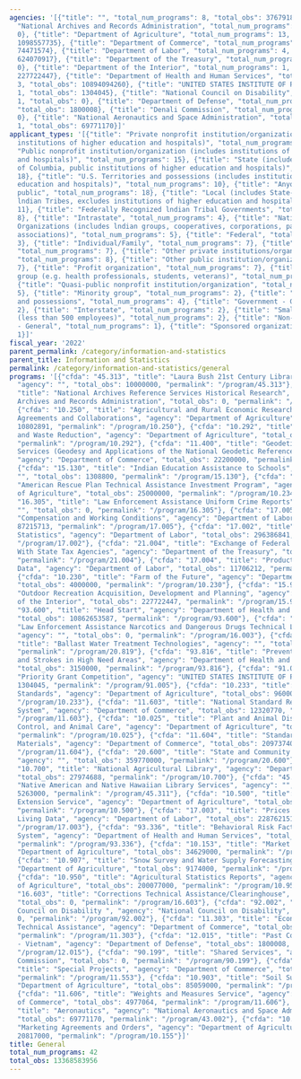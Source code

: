 ```yaml
---
agencies: '[{"title": "", "total_num_programs": 8, "total_obs": 376791800}, {"title":
  "National Archives and Records Administration", "total_num_programs": 1, "total_obs":
  0}, {"title": "Department of Agriculture", "total_num_programs": 13, "total_obs":
  1098557735}, {"title": "Department of Commerce", "total_num_programs": 6, "total_obs":
  74471574}, {"title": "Department of Labor", "total_num_programs": 4, "total_obs":
  624070917}, {"title": "Department of the Treasury", "total_num_programs": 1, "total_obs":
  0}, {"title": "Department of the Interior", "total_num_programs": 1, "total_obs":
  227722447}, {"title": "Department of Health and Human Services", "total_num_programs":
  3, "total_obs": 10894094260}, {"title": "UNITED STATES INSTITUTE OF PEACE", "total_num_programs":
  1, "total_obs": 1304045}, {"title": "National Council on Disability", "total_num_programs":
  1, "total_obs": 0}, {"title": "Department of Defense", "total_num_programs": 1,
  "total_obs": 1800008}, {"title": "Denali Commission", "total_num_programs": 1, "total_obs":
  0}, {"title": "National Aeronautics and Space Administration", "total_num_programs":
  1, "total_obs": 69771170}]'
applicant_types: '[{"title": "Private nonprofit institution/organization (includes
  institutions of higher education and hospitals)", "total_num_programs": 13}, {"title":
  "Public nonprofit institution/organization (includes institutions of higher education
  and hospitals)", "total_num_programs": 15}, {"title": "State (includes District
  of Columbia, public institutions of higher education and hospitals)", "total_num_programs":
  18}, {"title": "U.S. Territories and possessions (includes institutions of higher
  education and hospitals)", "total_num_programs": 10}, {"title": "Anyone/general
  public", "total_num_programs": 18}, {"title": "Local (includes State-designated
  lndian Tribes, excludes institutions of higher education and hospitals", "total_num_programs":
  11}, {"title": "Federally Recognized lndian Tribal Governments", "total_num_programs":
  8}, {"title": "Intrastate", "total_num_programs": 4}, {"title": "Native American
  Organizations (includes lndian groups, cooperatives, corporations, partnerships,
  associations)", "total_num_programs": 5}, {"title": "Federal", "total_num_programs":
  3}, {"title": "Individual/Family", "total_num_programs": 7}, {"title": "State",
  "total_num_programs": 7}, {"title": "Other private institutions/organizations",
  "total_num_programs": 8}, {"title": "Other public institution/organization", "total_num_programs":
  7}, {"title": "Profit organization", "total_num_programs": 7}, {"title": "Specialized
  group (e.g. health professionals, students, veterans)", "total_num_programs": 6},
  {"title": "Quasi-public nonprofit institution/organization", "total_num_programs":
  5}, {"title": "Minority group", "total_num_programs": 2}, {"title": "U.S. Territories
  and possessions", "total_num_programs": 4}, {"title": "Government - General", "total_num_programs":
  2}, {"title": "Interstate", "total_num_programs": 2}, {"title": "Small business
  (less than 500 employees)", "total_num_programs": 2}, {"title": "Non-Government
  - General", "total_num_programs": 1}, {"title": "Sponsored organization", "total_num_programs":
  1}]'
fiscal_year: '2022'
parent_permalink: /category/information-and-statistics
parent_title: Information and Statistics
permalink: /category/information-and-statistics/general
programs: '[{"cfda": "45.313", "title": "Laura Bush 21st Century Librarian Program",
  "agency": "", "total_obs": 10000000, "permalink": "/program/45.313"}, {"cfda": "89.001",
  "title": "National Archives Reference Services Historical Research", "agency": "National
  Archives and Records Administration", "total_obs": 0, "permalink": "/program/89.001"},
  {"cfda": "10.250", "title": "Agricultural and Rural Economic Research, Cooperative
  Agreements and Collaborations", "agency": "Department of Agriculture", "total_obs":
  10802891, "permalink": "/program/10.250"}, {"cfda": "10.292", "title": "Food Loss
  and Waste Reduction", "agency": "Department of Agriculture", "total_obs": 48763,
  "permalink": "/program/10.292"}, {"cfda": "11.400", "title": "Geodetic Surveys and
  Services (Geodesy and Applications of the National Geodetic Reference System)",
  "agency": "Department of Commerce", "total_obs": 22200000, "permalink": "/program/11.400"},
  {"cfda": "15.130", "title": "Indian Education Assistance to Schools", "agency":
  "", "total_obs": 1308800, "permalink": "/program/15.130"}, {"cfda": "10.234", "title":
  "American Rescue Plan Technical Assistance Investment Program", "agency": "Department
  of Agriculture", "total_obs": 25000000, "permalink": "/program/10.234"}, {"cfda":
  "16.305", "title": "Law Enforcement Assistance Uniform Crime Reports", "agency":
  "", "total_obs": 0, "permalink": "/program/16.305"}, {"cfda": "17.005", "title":
  "Compensation and Working Conditions", "agency": "Department of Labor", "total_obs":
  87215713, "permalink": "/program/17.005"}, {"cfda": "17.002", "title": "Labor Force
  Statistics", "agency": "Department of Labor", "total_obs": 296386841, "permalink":
  "/program/17.002"}, {"cfda": "21.004", "title": "Exchange of Federal Tax Information
  With State Tax Agencies", "agency": "Department of the Treasury", "total_obs": 0,
  "permalink": "/program/21.004"}, {"cfda": "17.004", "title": "Productivity and Technology
  Data", "agency": "Department of Labor", "total_obs": 11706212, "permalink": "/program/17.004"},
  {"cfda": "10.230", "title": "Farm of the Future", "agency": "Department of Agriculture",
  "total_obs": 4000000, "permalink": "/program/10.230"}, {"cfda": "15.916", "title":
  "Outdoor Recreation Acquisition, Development and Planning", "agency": "Department
  of the Interior", "total_obs": 227722447, "permalink": "/program/15.916"}, {"cfda":
  "93.600", "title": "Head Start", "agency": "Department of Health and Human Services",
  "total_obs": 10862653587, "permalink": "/program/93.600"}, {"cfda": "16.003", "title":
  "Law Enforcement Assistance Narcotics and Dangerous Drugs Technical Laboratory Publications",
  "agency": "", "total_obs": 0, "permalink": "/program/16.003"}, {"cfda": "20.819",
  "title": "Ballast Water Treatment Technologies", "agency": "", "total_obs": 450000,
  "permalink": "/program/20.819"}, {"cfda": "93.816", "title": "Preventing Heart Attacks
  and Strokes in High Need Areas", "agency": "Department of Health and Human Services",
  "total_obs": 3150000, "permalink": "/program/93.816"}, {"cfda": "91.005", "title":
  "Priority Grant Competition", "agency": "UNITED STATES INSTITUTE OF PEACE", "total_obs":
  1304045, "permalink": "/program/91.005"}, {"cfda": "10.233", "title": "Open Data
  Standards", "agency": "Department of Agriculture", "total_obs": 960000, "permalink":
  "/program/10.233"}, {"cfda": "11.603", "title": "National Standard Reference Data
  System", "agency": "Department of Commerce", "total_obs": 12320770, "permalink":
  "/program/11.603"}, {"cfda": "10.025", "title": "Plant and Animal Disease, Pest
  Control, and Animal Care", "agency": "Department of Agriculture", "total_obs": 376593376,
  "permalink": "/program/10.025"}, {"cfda": "11.604", "title": "Standard Reference
  Materials", "agency": "Department of Commerce", "total_obs": 20973740, "permalink":
  "/program/11.604"}, {"cfda": "20.600", "title": "State and Community Highway Safety",
  "agency": "", "total_obs": 359770000, "permalink": "/program/20.600"}, {"cfda":
  "10.700", "title": "National Agricultural Library", "agency": "Department of Agriculture",
  "total_obs": 27974688, "permalink": "/program/10.700"}, {"cfda": "45.311", "title":
  "Native American and Native Hawaiian Library Services", "agency": "", "total_obs":
  5263000, "permalink": "/program/45.311"}, {"cfda": "10.500", "title": "Cooperative
  Extension Service", "agency": "Department of Agriculture", "total_obs": 303422017,
  "permalink": "/program/10.500"}, {"cfda": "17.003", "title": "Prices and Cost of
  Living Data", "agency": "Department of Labor", "total_obs": 228762151, "permalink":
  "/program/17.003"}, {"cfda": "93.336", "title": "Behavioral Risk Factor Surveillance
  System", "agency": "Department of Health and Human Services", "total_obs": 28290673,
  "permalink": "/program/93.336"}, {"cfda": "10.153", "title": "Market News", "agency":
  "Department of Agriculture", "total_obs": 34629000, "permalink": "/program/10.153"},
  {"cfda": "10.907", "title": "Snow Survey and Water Supply Forecasting", "agency":
  "Department of Agriculture", "total_obs": 9174000, "permalink": "/program/10.907"},
  {"cfda": "10.950", "title": "Agricultural Statistics Reports", "agency": "Department
  of Agriculture", "total_obs": 200077000, "permalink": "/program/10.950"}, {"cfda":
  "16.603", "title": "Corrections Technical Assistance/Clearinghouse", "agency": "",
  "total_obs": 0, "permalink": "/program/16.603"}, {"cfda": "92.002", "title": "National
  Council on Disability ", "agency": "National Council on Disability", "total_obs":
  0, "permalink": "/program/92.002"}, {"cfda": "11.303", "title": "Economic Development
  Technical Assistance", "agency": "Department of Commerce", "total_obs": 14000000,
  "permalink": "/program/11.303"}, {"cfda": "12.015", "title": "Past Conflict Accounting
  - Vietnam", "agency": "Department of Defense", "total_obs": 1800008, "permalink":
  "/program/12.015"}, {"cfda": "90.199", "title": "Shared Services", "agency": "Denali
  Commission", "total_obs": 0, "permalink": "/program/90.199"}, {"cfda": "11.553",
  "title": "Special Projects", "agency": "Department of Commerce", "total_obs": 0,
  "permalink": "/program/11.553"}, {"cfda": "10.903", "title": "Soil Survey", "agency":
  "Department of Agriculture", "total_obs": 85059000, "permalink": "/program/10.903"},
  {"cfda": "11.606", "title": "Weights and Measures Service", "agency": "Department
  of Commerce", "total_obs": 4977064, "permalink": "/program/11.606"}, {"cfda": "43.002",
  "title": "Aeronautics", "agency": "National Aeronautics and Space Administration",
  "total_obs": 69771170, "permalink": "/program/43.002"}, {"cfda": "10.155", "title":
  "Marketing Agreements and Orders", "agency": "Department of Agriculture", "total_obs":
  20817000, "permalink": "/program/10.155"}]'
title: General
total_num_programs: 42
total_obs: 13368583956
---
```

